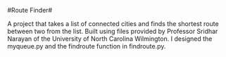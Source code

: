 #Route Finder#

A project that takes a list of connected cities and finds the shortest route between two from the list.
Built using files provided by Professor Sridhar Narayan of the University of North Carolina Wilmington. 
I designed the myqueue.py and the findroute function in findroute.py.
